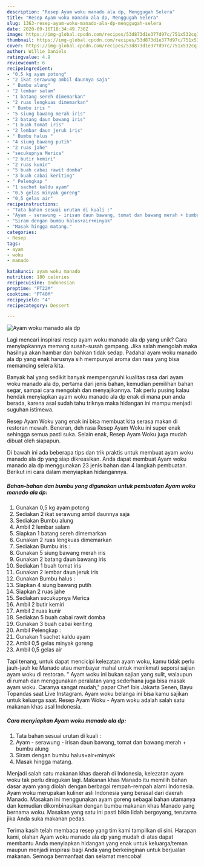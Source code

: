 ```yaml
---
description: "Resep Ayam woku manado ala dp, Menggugah Selera"
title: "Resep Ayam woku manado ala dp, Menggugah Selera"
slug: 1363-resep-ayam-woku-manado-ala-dp-menggugah-selera
date: 2020-09-16T18:34:49.736Z
image: https://img-global.cpcdn.com/recipes/53d873d1e377d97c/751x532cq70/ayam-woku-manado-ala-dp-foto-resep-utama.jpg
thumbnail: https://img-global.cpcdn.com/recipes/53d873d1e377d97c/751x532cq70/ayam-woku-manado-ala-dp-foto-resep-utama.jpg
cover: https://img-global.cpcdn.com/recipes/53d873d1e377d97c/751x532cq70/ayam-woku-manado-ala-dp-foto-resep-utama.jpg
author: Willie Daniels
ratingvalue: 4.9
reviewcount: 6
recipeingredient:
- "0,5 kg ayam potong"
- "2 ikat serawung ambil daunnya saja"
- " Bumbu alung"
- "2 lembar salam"
- "1 batang sereh dimemarkan"
- "2 ruas lengkuas dimemarkan"
- " Bumbu iris "
- "5 siung bawang merah iris"
- "2 batang daun bawang iris"
- "1 buah tomat iris"
- "2 lembar daun jeruk iris"
- " Bumbu halus "
- "4 siung bawang putih"
- "2 ruas jahe"
- "secukupnya Merica"
- "2 butir kemiri"
- "2 ruas kunir"
- "5 buah cabai rawit domba"
- "3 buah cabai keriting"
- " Pelengkap "
- "1 sachet kaldu ayam"
- "0,5 gelas minyak goreng"
- "0,5 gelas air"
recipeinstructions:
- "Tata bahan sesuai urutan di kuali :"
- "Ayam - serawung - irisan daun bawang, tomat dan bawang merah + bumbu alung"
- "Siram dengan bumbu halus+air+minyak"
- "Masak hingga matang."
categories:
- Resep
tags:
- ayam
- woku
- manado

katakunci: ayam woku manado 
nutrition: 180 calories
recipecuisine: Indonesian
preptime: "PT22M"
cooktime: "PT40M"
recipeyield: "4"
recipecategory: Dessert

---
```



![Ayam woku manado ala dp](https://img-global.cpcdn.com/recipes/53d873d1e377d97c/751x532cq70/ayam-woku-manado-ala-dp-foto-resep-utama.jpg)

Lagi mencari inspirasi resep ayam woku manado ala dp yang unik? Cara menyiapkannya memang susah-susah gampang. Jika salah mengolah maka hasilnya akan hambar dan bahkan tidak sedap. Padahal ayam woku manado ala dp yang enak harusnya sih mempunyai aroma dan rasa yang bisa memancing selera kita.

Banyak hal yang sedikit banyak mempengaruhi kualitas rasa dari ayam woku manado ala dp, pertama dari jenis bahan, kemudian pemilihan bahan segar, sampai cara mengolah dan menyajikannya. Tak perlu pusing kalau hendak menyiapkan ayam woku manado ala dp enak di mana pun anda berada, karena asal sudah tahu triknya maka hidangan ini mampu menjadi suguhan istimewa.

Resep Ayam Woku yang enak ini bisa membuat kita serasa makan di restoran mewah. Beneran, deh rasa Resep Ayam Woku ini super enak sehingga semua pasti suka. Selain enak, Resep Ayam Woku juga mudah dibuat oleh siapapun.


Di bawah ini ada beberapa tips dan trik praktis untuk membuat ayam woku manado ala dp yang siap dikreasikan. Anda dapat membuat Ayam woku manado ala dp menggunakan 23 jenis bahan dan 4 langkah pembuatan. Berikut ini cara dalam menyiapkan hidangannya.

<!--inarticleads1-->

##### Bahan-bahan dan bumbu yang digunakan untuk pembuatan Ayam woku manado ala dp:

1. Gunakan 0,5 kg ayam potong
1. Sediakan 2 ikat serawung ambil daunnya saja
1. Sediakan  Bumbu alung
1. Ambil 2 lembar salam
1. Siapkan 1 batang sereh dimemarkan
1. Gunakan 2 ruas lengkuas dimemarkan
1. Sediakan  Bumbu iris :
1. Gunakan 5 siung bawang merah iris
1. Gunakan 2 batang daun bawang iris
1. Sediakan 1 buah tomat iris
1. Gunakan 2 lembar daun jeruk iris
1. Gunakan  Bumbu halus :
1. Siapkan 4 siung bawang putih
1. Siapkan 2 ruas jahe
1. Sediakan secukupnya Merica
1. Ambil 2 butir kemiri
1. Ambil 2 ruas kunir
1. Sediakan 5 buah cabai rawit domba
1. Gunakan 3 buah cabai keriting
1. Ambil  Pelengkap :
1. Gunakan 1 sachet kaldu ayam
1. Ambil 0,5 gelas minyak goreng
1. Ambil 0,5 gelas air


Tapi tenang, untuk dapat mencicipi kelezatan ayam woku, kamu tidak perlu jauh-jauh ke Manado atau membayar mahal untuk menikmati seporsi sajian ayam woku di restoran. &#34; Ayam woku ini bukan sajian yang sulit, walaupun di rumah dan menggunakan peralatan yang sederhana juga bisa masak ayam woku. Caranya sangat mudah,&#34; papar Chef Ibis Jakarta Senen, Bayu Topandas saat Live Instagram. Ayam woku belanga ini bisa kamu sajikan untuk keluarga saat. Resep Ayam Woku - Ayam woku adalah salah satu makanan khas asal Indonesia. 

<!--inarticleads2-->

##### Cara menyiapkan Ayam woku manado ala dp:

1. Tata bahan sesuai urutan di kuali :
1. Ayam - serawung - irisan daun bawang, tomat dan bawang merah + bumbu alung
1. Siram dengan bumbu halus+air+minyak
1. Masak hingga matang.


Menjadi salah satu makanan khas daerah di Indonesia, kelezatan ayam woku tak perlu diragukan lagi. Makanan khas Manado itu memilih bahan dasar ayam yang diolah dengan berbagai rempah-rempah alami Indonesia. Ayam woku merupakan kuliner asli Indonesia yang berasal dari daerah Manado. Masakan ini menggunakan ayam goreng sebagai bahan utamanya dan kemudian dikombinasikan dengan bumbu makanan khas Manado yang bernama woku. Masakan yang satu ini pasti bikin lidah bergoyang, terutama jika Anda suka makanan pedas. 

Terima kasih telah membaca resep yang tim kami tampilkan di sini. Harapan kami, olahan Ayam woku manado ala dp yang mudah di atas dapat membantu Anda menyiapkan hidangan yang enak untuk keluarga/teman maupun menjadi inspirasi bagi Anda yang berkeinginan untuk berjualan makanan. Semoga bermanfaat dan selamat mencoba!
